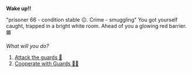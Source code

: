**Wake up!!**

"prisoner 66 - condition stable 😐. Crime - smuggling"
You got yourself caught, trapped in a bright white room.
Ahead of you a glowing red barrier.  🟥

*What will you do?*

1. [Attack the guards 🤜](../1/1-A.md)
2. [Cooperate with Guards 💂💂](../1/1-B.md)  